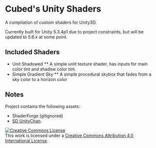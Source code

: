 Cubed's Unity Shaders
============

A compilation of custom shaders for Unity3D.

Currently built for Unity 5.3.4p1 due to project constraints, but will be updated to 5.6.x at some point.

## Included Shaders
* Unit Shadowed
** A simple unlit texture shader, has inputs for main color tint and shadow color tint.
* Simple Gradient Sky
** A simple procedural skybox that fades from a sky color to a horizon color

## Notes
Project contains the following assets:
* ShaderForge (gitignored)
* <a href="http://unity-chan.com/">SD UnityChan</a>.

<a rel="license" href="http://creativecommons.org/licenses/by/4.0/"><img alt="Creative Commons License" style="border-width:0" src="https://i.creativecommons.org/l/by/4.0/88x31.png" /></a><br />This work is licensed under a <a rel="license" href="http://creativecommons.org/licenses/by/4.0/">Creative Commons Attribution 4.0 International License</a>.
